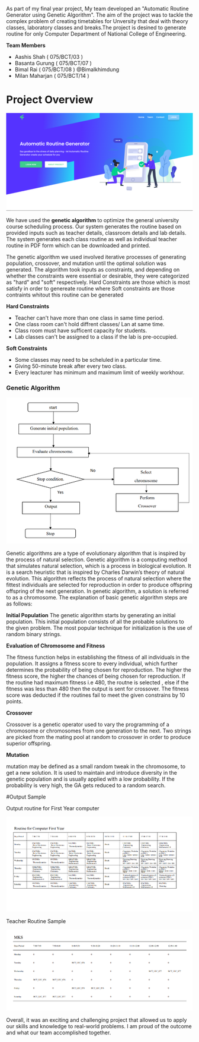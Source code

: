 As part of my final year project, My team developed an "Automatic Routine Generator using Genetic Algorithm". The aim of the project was to tackle the complex problem of creating timetables for Unversity that deal with theory classes, laboratory classes and breaks.The project is desined to generate routine for only Computer Department of National College of Engineering.

**Team Members**
- Aashis Shah ( 075/BCT/03 ) 
- Basanta Gurung ( 075/BCT/07 )
- Bimal Rai ( 075/BCT/08 ) @Bimalkhimdung
- Milan Maharjan ( 075/BCT/14 ) 


# Project Overview

![Project Landing page ](/Image%20for%20redme/Major%20Project.png)

We have  used the **genetic algorithm** to optimize the general university course scheduling process. Our system generates the routine based on provided inputs such as teacher details, classroom details and lab details. The system generates each class routine as well as individual teacher routine in PDF form which can be downloaded and printed.

The genetic algorithm we used involved iterative processes of generating population, crossover, and mutation until the optimal solution was generated. The algorithm took inputs as constraints, and depending on whether the constraints were essential or desirable, they were categorized as "hard" and "soft" respectively. Hard Constraints are those which is most satisfy in order to genereate routine where Soft constraints are those contraints whitout this routine can be generated

**Hard Constraints**
- Teacher can't have more than one class in same time period.
- One class room can't hold diffrent classes/ Lan at same time.
- Class room must have sufficent capacity for students.
- Lab classes can't be assigned to a class if the lab is pre-occupied.

**Soft Constraints**

- Some classes may need to be scheluled in a particular time.
- Giving 50-minute break after every two class.
- Every leacturer has minimum and maximum limit of weekly workhour.

### Genetic Algorithm 

![Genetic Algorithm Process](/Image%20for%20redme/Genetic%20Algorithm.png)

Genetic algorithms are a type of evolutionary algorithm that is inspired by the process of natural selection. Genetic algorithm is a computing method that simulates natural selection, which is a process in biological evolution. It is a search heuristic that is inspired by Charles 
Darwin’s theory of natural evolution. This algorithm reflects the process of natural selection where the fittest individuals are selected for reproduction in order to produce offspring offspring of  the next generation. In genetic algorithm, a solution is referred to as a chromosome. The 
explanation of basic genetic algorithm steps are as follows:

**Initial Population**
The genetic algorithm starts by generating an initial population. This initial population consists of all the probable solutions to the given problem. The most popular technique for 
initialization is the use of random binary strings. 

**Evaluation of Chromosome and Fitness**

The fitness function helps in establishing the fitness of all individuals in the population. It assigns a fitness score to every individual, which further determines the probability of being chosen for reproduction. The higher the fitness score, the higher the chances of being chosen for reproduction. If the routine had maximum fitness i.e 480, the routne is selected , else if the fitness was less than 480 then the output is sent for crossover. The fitness score was deducted if the routines fail to meet the given constrains by 10 points.

**Crossover**

Crossover is a genetic operator used to vary the programming of a chromosome or chromosomes from one generation to the next. Two strings are picked from the mating pool 
at random to crossover in order to produce superior offspring.

**Mutation**

mutation may be defined as a small random tweak in the chromosome, to get a new solution. It is used to maintain and introduce diversity in the genetic population and is usually applied with a low probability. If the probability is very high, the GA gets reduced to a random search.


#Output Sample

Output routine for First Year computer

![This is the output sample for first year](/Image%20for%20redme/First%20Year%20Routine.png)

Teacher Routine Sample

![This is the routine for individual Teacher](/Image%20for%20redme/Teacher%20%20routine%20sample.png)







Overall, it was an exciting and challenging project that allowed us to apply our skills and knowledge to real-world problems. I am proud of the outcome and what our team accomplished together.
